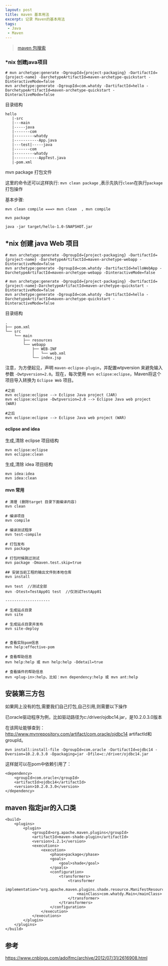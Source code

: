 ```yaml
---
layout: post
title: maven 基本用法 
excerpt: 记录 Maven的基本用法
tags:
 - Java
 - Maven 
---
```


> [maven 包搜索](http://mvnrepository.com/)

### *nix 创建java项目

````
# mvn archetype:generate -DgroupId={project-packaging} -DartifactId={project-name} -DarchetypeArtifactId=maven-archetype-quickstart -DinteractiveMode=false
mvn archetype:generate -DgroupId=com.whatdy -DartifactId=hello -DarchetypeArtifactId=maven-archetype-quickstart -DinteractiveMode=false
````

目录结构

````
hello
   |-src
   |---main
   |-----java
   |-------com
   |---------whatdy   
   |-----------App.java
   |---test|-----java
   |-------com
   |---------whatdy
   |-----------AppTest.java
   |-pom.xml
````

mvn package 打包文件

这里的命令还可以这样执行: `mvn clean package` ,表示先执行`clean`在执行`package`打包操作

基本步骤:

````
mvn clean compile ===> mvn clean  , mvn compile 

mvn package 

java -jar target/hello-1.0-SNAPSHOT.jar

````

## *nix 创建 java Web 项目

````
# mvn archetype:generate -DgroupId={project-packaging} -DartifactId={project-name} -DarchetypeArtifactId=maven-archetype-webapp -DinteractiveMode=false
mvn archetype:generate -DgroupId=com.whatdy -DartifactId=helloWebApp -DarchetypeArtifactId=maven-archetype-webapp -DinteractiveMode=false

# mvn archetype:generate -DgroupId={project-packaging} -DartifactId={project-name}-DarchetypeArtifactId=maven-archetype-quickstart -DinteractiveMode=false
mvn archetype:generate -DgroupId=com.whatdy -DartifactId=hello -DarchetypeArtifactId=maven-archetype-quickstart -DinteractiveMode=false
````

目录结构

````
.
├── pom.xml
└── src
    └── main
        ├── resources
        └── webapp
            ├── WEB-INF
            │   └── web.xml
            └── index.jsp
````
注意，为方便起见，声明 `maven-eclipse-plugin`，并配置wtpversion 来避免输入参数 `-Dwtpversion=2.0`。现在，每次使用 `mvn eclipse:eclipse`，Maven将这个项目导入转换为 `Eclipse Web` 项目。

````
#之前 
mvn eclipse:eclipse --> Eclipse Java project (JAR)
mvn eclipse:eclipse -Dwtpversion=2.0 --> Eclipse Java web project (WAR)

#之后
mvn eclipse:eclipse --> Eclipse Java web project (WAR)
````



#### eclipse and idea

生成,清除 eclipse 项目结构
```
mvn eclipse:eclipse
mvn eclipse:clean
```
生成,清除 idea 项目结构
```
mvn idea:idea
mvn idea:clean
```

#### mvn 常用

````
# 清理 (删除target 目录下面编译内容)
mvn clean

# 编译项目
mvn compile

# 编译测试程序
mvn test-compile

# 打包发布
mvn package

# 打包时候跳过测试
mvn package -Dmaven.test.skip=true

## 安装当前工程的输出文件到本地仓库
mvn install

mvn test  //测试全部
mvn -Dtest=TestApp01 test  //仅测试TestApp01

--------------------

# 生成站点目录
mvn site 

# 生成站点目录并发布
mvn site-deploy


# 查看实际pom信息
mvn help:effective-pom

# 查看帮助信息
mvn help:help 或 mvn help:help -Ddetail=true

# 查看插件的帮助信息
mvn <plug-in>:help，比如：mvn dependency:help 或 mvn ant:help 

````

## 安装第三方包

如果网上没有的包,需要我们自己打包,自己引用,则需要以下操作

已oracle驱动程序为例，比如驱动路径为c:/driver/ojdbc14.jar，是10.2.0.3.0版本

在该网址能够查到：http://www.mvnrepository.com/artifact/com.oracle/ojdbc14 artifactId和groupId。


```
mvn install:install-file -DgroupId=com.oracle -DartifactId=ojdbc14 -Dversion=10.2.0.3.0 -Dpackaging=jar -Dfile=c:/driver/ojdbc14.jar
```
这样就可以在pom中依赖引用了：
 
````
<dependency>
    <groupId>com.oracle</groupId>
    <artifactId>ojdbc14</artifactId>
    <version>10.2.0.3.0</version>
</dependency>
````

## maven 指定jar的入口类

```
<build>
    <plugins>
        <plugin>
            <groupId>org.apache.maven.plugins</groupId>
            <artifactId>maven-shade-plugin</artifactId>
            <version>1.2.1</version>
            <executions>
                <execution>
                    <phase>package</phase>
                    <goals>
                        <goal>shade</goal>
                    </goals>
                    <configuration>
                        <transformers>
                            <transformer
                                    implementation="org.apache.maven.plugins.shade.resource.ManifestResourceTransformer">
                                <mainClass>com.whatdy.Main</mainClass>
                            </transformer>
                        </transformers>
                    </configuration>
                </execution>
            </executions>
        </plugin>
    </plugins>
</build>
```


## 参考

https://www.cnblogs.com/adolfmc/archive/2012/07/31/2616908.html










